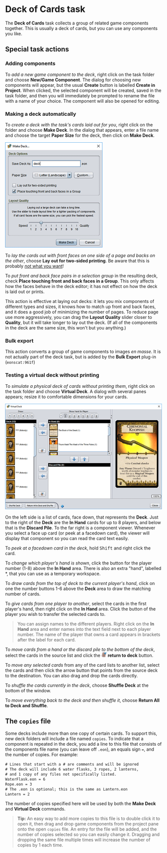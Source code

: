 # Deck of Cards task

The **Deck of Cards** task collects a group of related game components together. This is usually a deck of cards, but you can use any components you like.

## Special task actions

### Adding components

To *add a new game component to the deck*, right click on the task folder and choose **New/Game Component**. The dialog for choosing new components will appear, but the usual **Create** button is labelled **Create in Project**. When clicked, the selected component will be created, saved in the task folder, and then you will immediately be prompted to rename the file with a name of your choice. The component will also be opened for editing.

### Making a deck automatically

To *create a deck with the task's cards laid out for you*, right click on the folder and choose **Make Deck**. In the dialog that appears, enter a file name and choose the target **Paper Size** for the deck, then click on **Make Deck**.

![the Make Deck dialog](images/proj-make-deck.png)

To *lay the cards out with front faces on one side of a page and backs on the other*, choose **Lay out for two-sided printing**. Be aware that this is probably [*not* what you want](um-deck-print-tips.md)!

To *put front and back face pairs in a selection group* in the resulting deck, check **Place touching front and back faces in a Group**. This only affects how the faces behave in the deck editor; it has not effect on how the deck is laid out or prints.

This action is effective at laying out decks: it lets you mix components of different types and sizes, it knows how to match up front and back faces, and it does a good job of minimizing the number of pages. To reduce page use more aggressively, you can drag the **Layout Quality** slider closer to **Quality**, but it will take longer to lay out the deck. (If all of the components in the deck are the same size, this won't but you anything.)

### Bulk export

This action converts a group of game components to images *en masse*. It is not actually part of the deck task, but is added by the **Bulk Export** plug-in (`eonscat:961f`)

### Testing a virtual deck without printing

To *simulate a physical deck of cards without printing them*, right click on the task folder and choose **Virtual Deck**. A dialog with several panes appears; resize it to comfortable dimensions for your cards.

![the virtual deck window](images/proj-virtual-deck.png)

On the left side is a list of cards, face down, that represents the **Deck**. Just to the right of the **Deck** are the **In Hand** cards for up to 8 players, and below that is the **Discard Pile**. To the far right is a component viewer. Whenever you select a face up card (or peek at a facedown card), the viewer will display that component so you can read the card text easily.

To *peek at a facedown card in the deck*, hold <kbd>Shift</kbd> and right click the card.

To *change which player's hand is shown*, click the button for the player number (1-8) above the **In Hand** area. There is also an extra "hand", labelled *, that you can use as a temporary workspace.

To *draw cards from the top of deck to the current player's hand*, click on one the number buttons 1-6 above the **Deck** area to draw the matching number of cards.

To *give cards from one player to another*, select the cards in the first player's hand, then right click on the **In Hand** area. Click the button of the player you wish to transfer the selected cards to.

> You can assign names to the different players. Right click on the **In Hand** area and enter names into the text field next to each player number. The name of the player that owns a card appears in brackets after the label for each card.

To *move cards from a hand or the discard pile to the bottom of the deck*, select the cards in the source list and click the ![return to deck](images/button/return-to-deck.png) **return to deck** button.

To *move any selected cards* from any of the card lists to another list, select the cards and then click the arrow button that points from the source deck to the destination. You can also drag and drop the cards directly.

To *shuffle the cards currently in the deck*, choose **Shuffle Deck** at the bottom of the window.

To *move everything back to the deck and then shuffle it*, choose **Return All to Deck and Shuffle**.

## The `copies` file

Some decks include more than one copy of certain cards. To support this, new deck folders will include a file named `copies`. To indicate that a component is repeated in the deck, you add a line to this file that consists of the components file name (you can leave off `.eon`), an equals sign `=`, and the number of copies. For example:

```properties
# Lines that start with a # are comments and will be ignored
# The deck will include 6 water flasks, 3 ropes, 2 lanterns,
# and 1 copy of any files not specifically listed.
WaterFlask.eon = 6
Rope.eon = 3
# The .eon is optional; this is the same as Lantern.eon
Lantern = 2
```

The number of copies specified here will be used by both the **Make Deck** and **Virtual Deck** commands.

> **Tip:** An easy way to add more copies to this file is to double click it to open it, then drag and drop game components from the project pane onto the open `copies` file. An entry for the file will be added, and the number of copies selected so you can easily change it. Dragging and dropping the same file multiple times will increase the number of copies by 1 each time.